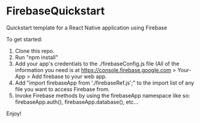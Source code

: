 # FirebaseQuickstart

Quickstart template for a React Native application using Firebase

To get started:

1. Clone this repo.
2. Run "npm install"
3. Add your app's credentials to the ./firebaseConfig.js file (All of the information you need is at https://console.firebase.google.com > Your-App > Add firebase to your web app.
4. Add "import firebaseApp from './firebaseRef.js';" to the import list of any file you want to access Firebase from.
5. Invoke Firebase methods by using the firebaseApp namespace like so: firebaseApp.auth(), firebaseApp.database(), etc...

Enjoy!

